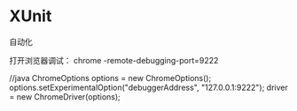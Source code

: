 # XUnit
自动化

打开浏览器调试：
  chrome -remote-debugging-port=9222
  
//java
ChromeOptions options = new ChromeOptions();
options.setExperimentalOption("debuggerAddress", "127.0.0.1:9222");
driver = new ChromeDriver(options);
